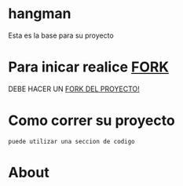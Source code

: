 # hangman

Esta es la base para su proyecto

# Para inicar realice [FORK](https://help.github.com/en/github/getting-started-with-github/fork-a-repo)

DEBE HACER UN [FORK DEL PROYECTO!](https://help.github.com/en/github/getting-started-with-github/fork-a-repo)


# Como correr su proyecto

<!---
Llene esta seccion con "como correr su proyecto"
-->

<!---
yo le proveo una forma facil de compilar y es usando 'make'

make => compilara su codigo

make run => compilara su codigo y lo correra

! OJO que solo funcionaria en systemas *NIX, No se si Windows seria soportado.
--->


```
puede utilizar una seccion de codigo
```

# About

[//]: <> (Llene esta seccion con "Su nombre y correo")
